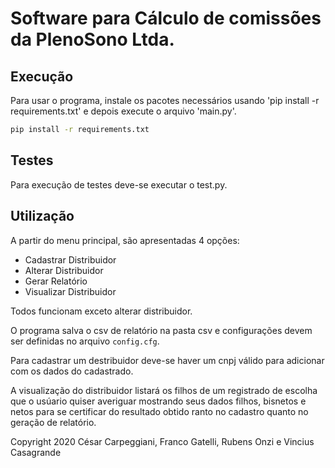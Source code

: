 # Software para Cálculo de comissões da PlenoSono Ltda.

## Execução

Para usar o programa, instale os pacotes necessários usando 'pip install -r requirements.txt' e depois execute o arquivo 'main.py'.

```bash
pip install -r requirements.txt
```

## Testes

Para execução de testes deve-se executar o test.py.

## Utilização

A partir do menu principal, são apresentadas 4 opções:
* Cadastrar Distribuidor
* Alterar Distribuidor
* Gerar Relatório
* Visualizar Distribuidor

Todos funcionam exceto alterar distribuidor.

O programa salva o csv de relatório na pasta csv e configurações devem ser definidas no arquivo `config.cfg`.

Para cadastrar um destribuidor deve-se haver um cnpj válido para adicionar com os dados do cadastrado.

A visualização do distribuidor listará os filhos de um registrado de escolha que o usúario quiser averiguar mostrando seus dados filhos, bisnetos e netos para se certificar do resultado obtido ranto no cadastro quanto no geração de relatório.

Copyright 2020 César Carpeggiani, Franco Gatelli, Rubens Onzi e Vincius Casagrande